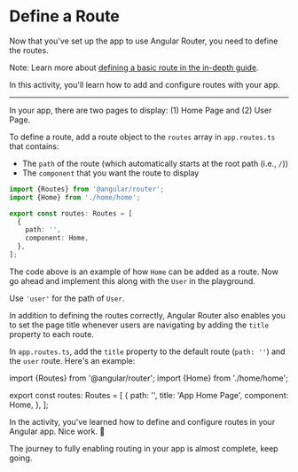 # Define a Route

Now that you've set up the app to use Angular Router, you need to define the routes.

Note: Learn more about [defining a basic route in the in-depth guide](/guide/routing/common-router-tasks#defining-a-basic-route).

In this activity, you'll learn how to add and configure routes with your app.

<hr>

<docs-workflow>

<docs-step title="Define a route in `app.routes.ts`">

In your app, there are two pages to display: (1) Home Page and (2) User Page.

To define a route, add a route object to the `routes` array in `app.routes.ts` that contains:

- The `path` of the route (which automatically starts at the root path (i.e., `/`))
- The `component` that you want the route to display

```ts
import {Routes} from '@angular/router';
import {Home} from './home/home';

export const routes: Routes = [
  {
    path: '',
    component: Home,
  },
];
```

The code above is an example of how `Home` can be added as a route. Now go ahead and implement this along with the `User` in the playground.

Use `'user'` for the path of `User`.

</docs-step>

<docs-step title="Add title to route definition">

In addition to defining the routes correctly, Angular Router also enables you to set the page title whenever users are navigating by adding the `title` property to each route.

In `app.routes.ts`, add the `title` property to the default route (`path: ''`) and the `user` route. Here's an example:

<docs-code language="ts" highlight="[8]">
import {Routes} from '@angular/router';
import {Home} from './home/home';

export const routes: Routes = [
  {
    path: '',
    title: 'App Home Page',
    component: Home,
  },
];
</docs-code>

</docs-step>

</docs-workflow>

In the activity, you've learned how to define and configure routes in your Angular app. Nice work. 🙌

The journey to fully enabling routing in your app is almost complete, keep going.
